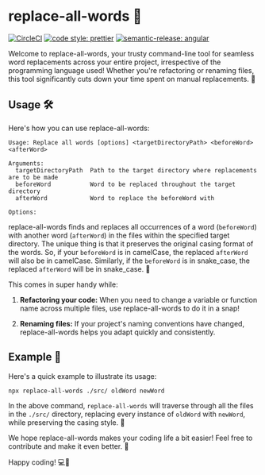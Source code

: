 # replace-all-words 🔄

[![CircleCI](https://dl.circleci.com/status-badge/img/gh/HiromiShikata/replace-all-words/tree/main.svg?style=svg)](https://dl.circleci.com/status-badge/redirect/gh/HiromiShikata/replace-all-words/tree/main)
[![code style: prettier](https://img.shields.io/badge/code_style-prettier-ff69b4.svg?style=flat-square)](https://github.com/prettier/prettier)
[![semantic-release: angular](https://img.shields.io/badge/semantic--release-angular-e10079?logo=semantic-release)](https://github.com/semantic-release/semantic-release)

Welcome to replace-all-words, your trusty command-line tool for seamless word replacements across your entire project, irrespective of the programming language used! Whether you're refactoring or renaming files, this tool significantly cuts down your time spent on manual replacements. 🚀

## Usage 🛠️

Here's how you can use replace-all-words:

```
Usage: Replace all words [options] <targetDirectoryPath> <beforeWord> <afterWord>

Arguments:
  targetDirectoryPath  Path to the target directory where replacements are to be made
  beforeWord           Word to be replaced throughout the target directory
  afterWord            Word to replace the beforeWord with

Options:

```

replace-all-words finds and replaces all occurrences of a word (`beforeWord`) with another word (`afterWord`) in the files within the specified target directory. The unique thing is that it preserves the original casing format of the words. So, if your `beforeWord` is in camelCase, the replaced `afterWord` will also be in camelCase. Similarly, if the `beforeWord` is in snake_case, the replaced `afterWord` will be in snake_case. 🐍

This comes in super handy while:

1. **Refactoring your code:** When you need to change a variable or function name across multiple files, use replace-all-words to do it in a snap!

2. **Renaming files:** If your project's naming conventions have changed, replace-all-words helps you adapt quickly and consistently.

## Example 📖

Here's a quick example to illustrate its usage:

```
npx replace-all-words ./src/ oldWord newWord
```

In the above command, `replace-all-words` will traverse through all the files in the `./src/` directory, replacing every instance of `oldWord` with `newWord`, while preserving the casing style. 💼

We hope replace-all-words makes your coding life a bit easier! Feel free to contribute and make it even better. 🙌

Happy coding! 💻🎉

